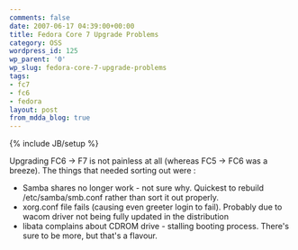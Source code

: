 ```yaml
---
comments: false
date: 2007-06-17 04:39:00+00:00
title: Fedora Core 7 Upgrade Problems
category: OSS
wordpress_id: 125
wp_parent: '0'
wp_slug: fedora-core-7-upgrade-problems
tags:
- fc7
- fc6
- fedora
layout: post
from_mdda_blog: true
---
```

{% include JB/setup %}


Upgrading FC6 -> F7 is not painless at all (whereas FC5 -> FC6 was a breeze).  The things that needed sorting out were :  
  


  * Samba shares no longer work - not sure why.  Quickest to rebuild /etc/samba/smb.conf rather than sort it out properly.
  * xorg.conf file fails (causing even greeter login to fail).  Probably due to wacom driver not being fully updated in the distribution
  * libata complains about CDROM drive - stalling booting process.
There's sure to be more, but that's a flavour.
